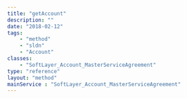 ```yaml
---
title: "getAccount"
description: ""
date: "2018-02-12"
tags:
    - "method"
    - "sldn"
    - "Account"
classes:
    - "SoftLayer_Account_MasterServiceAgreement"
type: "reference"
layout: "method"
mainService : "SoftLayer_Account_MasterServiceAgreement"
---
```

